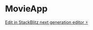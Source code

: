 # MovieApp

[Edit in StackBlitz next generation editor ⚡️](https://stackblitz.com/~/github.com/FahimEhtesham73/MovieApp)